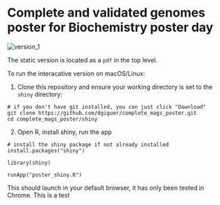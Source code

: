 # Complete and validated genomes poster for Biochemistry poster day

![version_1](final_static.png)

The static version is located as a `pdf` in the top level. 

To run the interacative version on macOS/Linux: 

1) Clone this repository and ensure your working directory is set to the `shiny` directory: 

```
# if you don't have git installed, you can just click "Download"
git clone https://github.com/dgiguer/complete_mags_poster.git
cd complete_mags_poster/shiny
```

2) Open R, install shiny, run the app

```
# install the shiny package if not already installed
install.packages("shiny")

library(shiny)

runApp("poster_shiny.R")
```

This should launch in your default browser, it has only been tested in Chrome. 
This is a test
